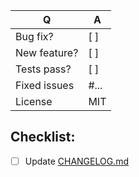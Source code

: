 | Q             | A
| ------------- | ---
| Bug fix?      | [ ]
| New feature?  | [ ]
| Tests pass?   | [ ]
| Fixed issues  | #... <!-- number of issue if any -->
| License       | MIT

<!--
- Replace this comment by a description of what your PR is solving.
-->

## Checklist:

- [ ] Update [CHANGELOG.md](https://github.com/Cocolabs-SAS/kisaan/blob/master/CHANGELOG.md)